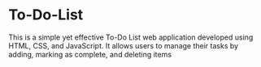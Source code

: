 # To-Do-List
This is a simple yet effective To-Do List web application developed using HTML, CSS, and JavaScript. It allows users to manage their tasks by adding, marking as complete, and deleting items
